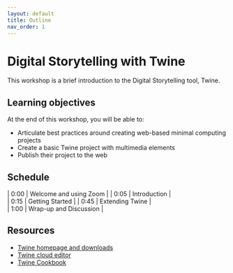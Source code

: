 ```yaml
---
layout: default
title: Outline
nav_order: 1
---
```


# Digital Storytelling with Twine

This workshop is a brief introduction to the Digital Storytelling tool, Twine.


## Learning objectives

At the end of this workshop, you will be able to:
* Articulate best practices around creating web-based minimal computing projects
* Create a basic Twine project with multimedia elements
* Publish their project to the web

## Schedule

| 0:00 | Welcome and using Zoom |
| 0:05 | Introduction |  
| 0:15 | Getting Started |
| 0:45 | Extending Twine |   
| 1:00 | Wrap-up and Discussion |

## Resources
* [Twine homepage and downloads](https://twinery.org/)
* [Twine cloud editor](https://twinery.org/2/)
* [Twine Cookbook](https://twinery.org/cookbook/)
